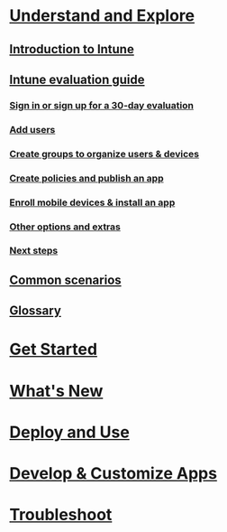 # [Understand and Explore](introduction-to-microsoft-intune.md)
## [Introduction to Intune](introduction-to-microsoft-intune.md)
## [Intune evaluation guide](get-started-with-a-30-day-trial-of-microsoft-intune.md)
### [Sign in or sign up for a 30-day evaluation](get-started-with-a-30-day-trial-of-microsoft-intune-step-1.md)
### [Add users](get-started-with-a-30-day-trial-of-microsoft-intune-step-2.md)
### [Create groups to organize users & devices](get-started-with-a-30-day-trial-of-microsoft-intune-step-3.md)
### [Create policies and publish an app](get-started-with-a-30-day-trial-of-microsoft-intune-step-4.md)
### [Enroll mobile devices & install an app](get-started-with-a-30-day-trial-of-microsoft-intune-step-5.md)
### [Other options and extras](get-started-with-a-30-day-trial-of-microsoft-intune-step-6.md)
### [Next steps](get-started-with-a-30-day-trial-of-microsoft-intune-step-7.md)
## [Common scenarios](common-ways-to-use-intune.md)
## [Glossary](intune-glossary.md)

# [Get Started](/intune/get-started/what-to-know-before-you-start-microsoft-intune)
# [What's New](/intune/whats-new/whats-new-in-microsoft-intune)
<!-- # [Plan and Design](/intune/plan-design/ways-to-do-enterprise-mobility) -->
# [Deploy and Use](/intune/deploy-use/overview-of-device-and-app-lifecycles-in-microsoft-intune)
# [Develop & Customize Apps](/intune/develop/intune-app-sdk)
# [Troubleshoot](/intune/troubleshoot/general-troubleshooting-tips-for-microsoft-intune)
